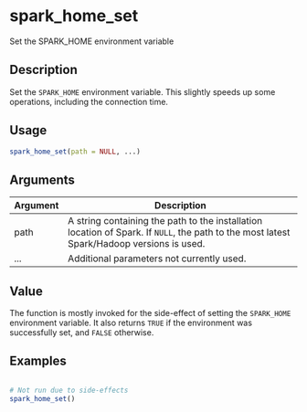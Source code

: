 # spark_home_set


Set the SPARK_HOME environment variable




## Description

Set the ``SPARK_HOME`` environment variable. This slightly speeds up some
operations, including the connection time.





## Usage
```r
spark_home_set(path = NULL, ...)
```




## Arguments


Argument      |Description
------------- |----------------
path | A string containing the path to the installation location of Spark. If ``NULL``, the path to the most latest Spark/Hadoop versions is used.
... | Additional parameters not currently used.





## Value

The function is mostly invoked for the side-effect of setting the
``SPARK_HOME`` environment variable. It also returns ``TRUE`` if the
environment was successfully set, and ``FALSE`` otherwise.





## Examples

```r

# Not run due to side-effects
spark_home_set()

```




